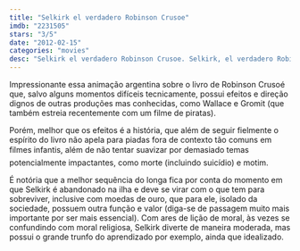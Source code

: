 ```yaml
---
title: "Selkirk el verdadero Robinson Crusoe"
imdb: "2231505"
stars: "3/5"
date: "2012-02-15"
categories: "movies"
desc: "Selkirk el verdadero Robinson Crusoe. Selkirk, el verdadero Robinson Crusoe (Uruguay, 2012). Dirigido por Walter Tournier. Escrito por Enrique Cortés, Mario Jacob, Walter Tournier. Com Omar Aranda, Marcelo Armand, Diego Brizzi, Mariano Chiesa, Ariel Cister, Gustavo Dardés, Mario De Candia, Leandro Dugatkin, Pablo Gondolfo."
---
```

Impressionante essa animação argentina sobre o livro de Robinson Crusoé que, salvo alguns momentos difíceis tecnicamente, possui efeitos e direção dignos de outras produções mas conhecidas, como Wallace e Gromit (que também estreia recentemente com um filme de piratas).

Porém, melhor que os efeitos é a história, que além de seguir fielmente o espírito do livro não apela para piadas fora de contexto tão comuns em filmes infantis, além de não tentar suavizar por demasiado temas potencialmente impactantes, como morte (incluindo suicídio) e motim.

É notória que a melhor sequência do longa fica por conta do momento em que Selkirk é abandonado na ilha e deve se virar com o que tem para sobreviver, inclusive com moedas de ouro, que para ele, isolado da sociedade, possuem outra função e valor (diga-se de passagem muito mais importante por ser mais essencial).
Com ares de lição de moral, às vezes se confundindo com moral religiosa, Selkirk diverte de maneira moderada, mas possui o grande trunfo do aprendizado por exemplo, ainda que idealizado.

